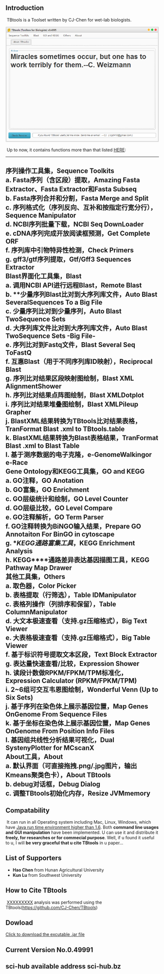 ## Introduction

​	TBtools is a Toolset written by CJ-Chen for wet-lab biologists. 



![TBtools main panel](./img/main.png)



​	Up to now, it contains functions more than that listed <u>HERE</u>:

------

序列操作工具集，Sequence Toolkits
​	
​	a. **Fasta**序列（含区段）提取，Amazing Fasta Extractor、Fasta Extractor和Fasta Subseq
​	
​	b. **Fasta**序列合并和分割，Fasta Merge and Split
​	
​	c. **序列格式化**（序列反向、互补和按指定行宽分行），Sequence Manipulator
​	
​	d. **NCBI**序列批量下载，NCBI Seq DownLoader
​	
​	e. **cDNA**序列完成开放阅读框预测，Get Complete ORF
​	
​	f. **序列库中引物特异性检测**，Check Primers
​	
​	g. **gff3/gtf**序列提取，Gtf/Gff3 Sequences Extractor
​	
Blast界面化工具集，Blast
​	
​	a. **调用NCBI API**进行远程Blast，Remote Blast
​	
​	b. **少量序列Blast比对到大序列库文件，Auto Blast SeveralSequences To a Big File
​	
​	c. **少量序列比对到少量序列**，Auto Blast TwoSequence Sets
​	
​	d. **大序列库文件比对到大序列库文件**，Auto Blast TwoSequence Sets -Big File-
​	
​	e. **序列比对到Fastq文件**，Blast Several Seq ToFastQ
​	
​	f. **互惠Blast**（用于不同序列库ID映射），Reciprocal Blast
​	
​	g. **序列比对结果区段映射图绘制**，Blast XML AlignmentShower
​	
​	h. **序列比对结果点阵图绘制**，Blast XMLDotplot
​	
​	i. **序列比对结果堆叠图绘制**，Blast XMLPileup Grapher
​	
​	j. **BlastXML结果转换为TBtools比对结果表格**，TranFormat Blast .xml to TBtools.table
​	
​	k. **BlastXML结果转换为Blast表格结果**，TranFormat Blast .xml to Blast Table
​	
​	l. **基于测序数据的电子克隆**，e-GenomeWalkingor e-Race
​	
Gene Ontology和KEGG工具集，GO and KEGG
​	
​	a. **GO注释**，GO Anotation
​	
​	b. **GO富集**，GO Enrichment
​	
​	c. **GO层级统计和绘制**，GO Level Counter
​	
​	d. **GO层级比较**，GO Level Compare
​	
​	e. **GO注释解析**，GO Term Parser
​	
​	f. **GO注释转换为BiNGO输入结果**，Prepare GO Annotaiton For BinGO in cytoscape
​	
​	g. **KEGG通路富集工具*，KEGG Enrichment Analysis
​	
​	h. **KEGG****通路差异表达基因描图工具**，KEGG Pathway Map Drawer
​	
其他工具集，Others
​	
​	a. **取色器**，Color Picker
​	
​	b. **表格提取（行筛选）**，Table IDManipulator
​	
​	c. **表格列操作（列排序和保留）**，Table ColumnManipulator
​	
​	d. **大文本极速查看（支持.gz压缩格式）**，Big Text Viewer
​	
​	e. **大表格极速查看（支持.gz压缩格式）**，Big Table Viewer
​	
​	f. **基于标识符号提取文本区段**，Text Block Extractor
​	
​	g. **表达量快速查看/比较**，Expression Shower
​	
​	h. **读段计数做RPKM/FPKM/TPM标准化**，Expression Calculator (RPKM/FPKM/TPM)
​	
​	i.  **2~6组可交互韦恩图绘制**，Wonderful Venn (Up to Six Sets)
​	
​	j. **基于序列在染色体上展示基因位置**，Map Genes OnGenome From Sequence Files
​	
​	k. **基于坐标在染色体上展示基因位置**，Map Genes OnGenome From Position Info Files
​	
​	l. **基因组共线性分析结果可视化**，Dual SystenyPlotter for MCscanX
​	
About工具，About
​	
​	a. **默认界面**（可直接拖拽.png/.jpg图片，输出Kmeans聚类色卡），About TBtools
​	
​	b. **debug对话框**，Debug Dialog
​	
​	c. **调整TBtools初始化内存**，Resize JVMmemory
​	
-----



## Compatability

​	It can run in all Operating system including Mac, Linux, Windows, which have [Java run time environment higher than 1.6](http://www.oracle.com/technetwork/java/javase/downloads/jre8-downloads-2133155.html).  Both **command line usages and GUI manipulation** have been implemented.  U can use it and distribute it **freely, for researches or for commecial purpose**. 
Well, if u found it useful to u, I will **be very graceful that u cite TBtools** in u paper...    



## List of Supporters

* **Hao Chen** from Hunan Agricultural University  
* **Kun Lu** from Southwest University  




## How to Cite TBtools

​	<u>XXXXXXXXX</u> analysis was performed using the TBtools(https://github.com/CJ-Chen/TBtools)



## Dowload

[Click to download the excutable .jar file](https://github.com/CJ-Chen/TBtools/archive/master.zip)



## Current Version No.0.49991



## sci-hub available address sci-hub.bz